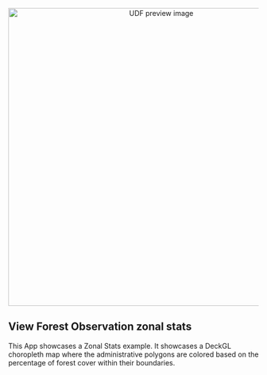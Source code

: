 <!--fused:pin=11-->
<!--fused:preview-->
<p align="center"><img src="https://fused-magic.s3.us-west-2.amazonaws.com/blog-assets/zstats_viewer_mx.png" width="600" alt="UDF preview image"></p>

<!--fused:readme-->
## View Forest Observation zonal stats 

This App showcases a Zonal Stats example. It showcases a DeckGL choropleth map where the administrative polygons are colored based on the percentage of forest cover within their boundaries.

